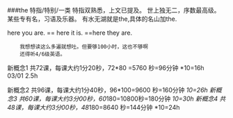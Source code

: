 ###the 特指/特别/一类
特指双熟悉，上文已提及。
世上独无二，序数最高级。
某些专有名，习语及乐器。
有水无湖就是the,具体的名山加the.

here you are. == here it is. ==here they are.

        我想想读这么多遍就想吐。但要够100小时，这也不够啊
        还得听4/6级英语。
新概念1    共72课，每课大约1分20秒，72*80 =5760 秒=96分钟   *10=16h   
    03/01   2.5h



新概念2    共96课，每课大约1分40秒，96*100=9600 秒=160分钟  *10=26h
新概念3    共60课，每课大约3分00秒，60*180=10800秒=180分钟  *10=30h
新概念4    共48课，每课大约3分00秒，48*180=8640 秒=144分钟  *10=24h






